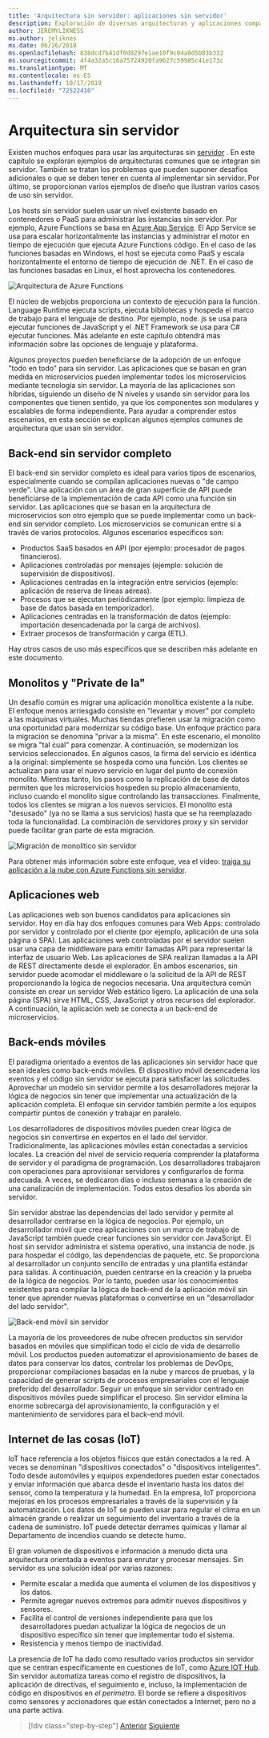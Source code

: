 ```yaml
---
title: 'Arquitectura sin servidor: aplicaciones sin servidor'
description: Exploración de diversas arquitecturas y aplicaciones compatibles con las arquitecturas sin servidor, como Web Apps, Mobile y IoT.
author: JEREMYLIKNESS
ms.author: jeliknes
ms.date: 06/26/2018
ms.openlocfilehash: 838dcd7b41df0d8297e1ae10f9c04a8d5b83b332
ms.sourcegitcommit: 4f4a32a5c16a75724920fa9627c59985c41e173c
ms.translationtype: MT
ms.contentlocale: es-ES
ms.lasthandoff: 10/17/2019
ms.locfileid: "72522410"
---
```

# <a name="serverless-architecture"></a>Arquitectura sin servidor

Existen muchos enfoques para usar las arquitecturas sin [servidor](https://azure.com/serverless) . En este capítulo se exploran ejemplos de arquitecturas comunes que se integran sin servidor. También se tratan los problemas que pueden suponer desafíos adicionales o que se deben tener en cuenta al implementar sin servidor. Por último, se proporcionan varios ejemplos de diseño que ilustran varios casos de uso sin servidor.

Los hosts sin servidor suelen usar un nivel existente basado en contenedores o PaaS para administrar las instancias sin servidor. Por ejemplo, Azure Functions se basa en [Azure App Service](https://docs.microsoft.com/azure/app-service/). El App Service se usa para escalar horizontalmente las instancias y administrar el motor en tiempo de ejecución que ejecuta Azure Functions código. En el caso de las funciones basadas en Windows, el host se ejecuta como PaaS y escala horizontalmente el entorno de tiempo de ejecución de .NET. En el caso de las funciones basadas en Linux, el host aprovecha los contenedores.

![Arquitectura de Azure Functions](./media/azure-functions-architecture.png)

El núcleo de webjobs proporciona un contexto de ejecución para la función. Language Runtime ejecuta scripts, ejecuta bibliotecas y hospeda el marco de trabajo para el lenguaje de destino. Por ejemplo, node. js se usa para ejecutar funciones de JavaScript y el .NET Framework se usa para C# ejecutar funciones. Más adelante en este capítulo obtendrá más información sobre las opciones de lenguaje y plataforma.

Algunos proyectos pueden beneficiarse de la adopción de un enfoque "todo en todo" para sin servidor. Las aplicaciones que se basan en gran medida en microservicios pueden implementar todos los microservicios mediante tecnología sin servidor. La mayoría de las aplicaciones son híbridas, siguiendo un diseño de N niveles y usando sin servidor para los componentes que tienen sentido, ya que los componentes son modulares y escalables de forma independiente. Para ayudar a comprender estos escenarios, en esta sección se explican algunos ejemplos comunes de arquitectura que usan sin servidor.

## <a name="full-serverless-back-end"></a>Back-end sin servidor completo

El back-end sin servidor completo es ideal para varios tipos de escenarios, especialmente cuando se compilan aplicaciones nuevas o "de campo verde". Una aplicación con un área de gran superficie de API puede beneficiarse de la implementación de cada API como una función sin servidor. Las aplicaciones que se basan en la arquitectura de microservicios son otro ejemplo que se puede implementar como un back-end sin servidor completo. Los microservicios se comunican entre sí a través de varios protocolos. Algunos escenarios específicos son:

- Productos SaaS basados en API (por ejemplo: procesador de pagos financieros).
- Aplicaciones controladas por mensajes (ejemplo: solución de supervisión de dispositivos).
- Aplicaciones centradas en la integración entre servicios (ejemplo: aplicación de reserva de líneas aéreas).
- Procesos que se ejecutan periódicamente (por ejemplo: limpieza de base de datos basada en temporizador).
- Aplicaciones centradas en la transformación de datos (ejemplo: importación desencadenada por la carga de archivos).
- Extraer procesos de transformación y carga (ETL).

Hay otros casos de uso más específicos que se describen más adelante en este documento.

## <a name="monoliths-and-starving-the-beast"></a>Monolitos y "Private de la"

Un desafío común es migrar una aplicación monolítica existente a la nube. El enfoque menos arriesgado consiste en "levantar y mover" por completo a las máquinas virtuales. Muchas tiendas prefieren usar la migración como una oportunidad para modernizar su código base. Un enfoque práctico para la migración se denomina "privar a la misma". En este escenario, el monolito se migra "tal cual" para comenzar. A continuación, se modernizan los servicios seleccionados. En algunos casos, la firma del servicio es idéntica a la original: simplemente se hospeda como una función. Los clientes se actualizan para usar el nuevo servicio en lugar del punto de conexión monolito. Mientras tanto, los pasos como la replicación de base de datos permiten que los microservicios hospeden su propio almacenamiento, incluso cuando el monolito sigue controlando las transacciones. Finalmente, todos los clientes se migran a los nuevos servicios. El monolito está "desusado" (ya no se llama a sus servicios) hasta que se ha reemplazado toda la funcionalidad. La combinación de servidores proxy y sin servidor puede facilitar gran parte de esta migración.

![Migración de monolítico sin servidor](./media/serverless-monolith-migration.png)

Para obtener más información sobre este enfoque, vea el vídeo: [traiga su aplicación a la nube con Azure Functions sin servidor](https://channel9.msdn.com/Events/Connect/2017/E102).

## <a name="web-apps"></a>Aplicaciones web

Las aplicaciones web son buenos candidatos para aplicaciones sin servidor. Hoy en día hay dos enfoques comunes para Web Apps: controlado por servidor y controlado por el cliente (por ejemplo, aplicación de una sola página o SPA). Las aplicaciones web controladas por el servidor suelen usar una capa de middleware para emitir llamadas API para representar la interfaz de usuario Web. Las aplicaciones de SPA realizan llamadas a la API de REST directamente desde el explorador. En ambos escenarios, sin servidor puede acomodar el middleware o la solicitud de la API de REST proporcionando la lógica de negocios necesaria. Una arquitectura común consiste en crear un servidor Web estático ligero. La aplicación de una sola página (SPA) sirve HTML, CSS, JavaScript y otros recursos del explorador. A continuación, la aplicación web se conecta a un back-end de microservicios.

## <a name="mobile-back-ends"></a>Back-ends móviles

El paradigma orientado a eventos de las aplicaciones sin servidor hace que sean ideales como back-ends móviles. El dispositivo móvil desencadena los eventos y el código sin servidor se ejecuta para satisfacer las solicitudes. Aprovechar un modelo sin servidor permite a los desarrolladores mejorar la lógica de negocios sin tener que implementar una actualización de la aplicación completa. El enfoque sin servidor también permite a los equipos compartir puntos de conexión y trabajar en paralelo.

Los desarrolladores de dispositivos móviles pueden crear lógica de negocios sin convertirse en expertos en el lado del servidor. Tradicionalmente, las aplicaciones móviles están conectadas a servicios locales. La creación del nivel de servicio requería comprender la plataforma de servidor y el paradigma de programación. Los desarrolladores trabajaron con operaciones para aprovisionar servidores y configurarlos de forma adecuada. A veces, se dedicaron días o incluso semanas a la creación de una canalización de implementación. Todos estos desafíos los aborda sin servidor.

Sin servidor abstrae las dependencias del lado servidor y permite al desarrollador centrarse en la lógica de negocios. Por ejemplo, un desarrollador móvil que crea aplicaciones con un marco de trabajo de JavaScript también puede crear funciones sin servidor con JavaScript. El host sin servidor administra el sistema operativo, una instancia de node. js para hospedar el código, las dependencias de paquete, etc. Se proporciona al desarrollador un conjunto sencillo de entradas y una plantilla estándar para salidas. A continuación, pueden centrarse en la creación y la prueba de la lógica de negocios. Por lo tanto, pueden usar los conocimientos existentes para compilar la lógica de back-end de la aplicación móvil sin tener que aprender nuevas plataformas o convertirse en un "desarrollador del lado servidor".

![Back-end móvil sin servidor](./media/serverless-mobile-backend.png)

La mayoría de los proveedores de nube ofrecen productos sin servidor basados en móviles que simplifican todo el ciclo de vida de desarrollo móvil. Los productos pueden automatizar el aprovisionamiento de bases de datos para conservar los datos, controlar los problemas de DevOps, proporcionar compilaciones basadas en la nube y marcos de pruebas, y la capacidad de generar scripts de procesos empresariales con el lenguaje preferido del desarrollador. Seguir un enfoque sin servidor centrado en dispositivos móviles puede simplificar el proceso. Sin servidor elimina la enorme sobrecarga del aprovisionamiento, la configuración y el mantenimiento de servidores para el back-end móvil.

## <a name="internet-of-things-iot"></a>Internet de las cosas (IoT)

IoT hace referencia a los objetos físicos que están conectados a la red. A veces se denominan "dispositivos conectados" o "dispositivos inteligentes". Todo desde automóviles y equipos expendedores pueden estar conectados y enviar información que abarca desde el inventario hasta los datos del sensor, como la temperatura y la humedad. En la empresa, IoT proporciona mejoras en los procesos empresariales a través de la supervisión y la automatización. Los datos de IoT se pueden usar para regular el clima en un almacén grande o realizar un seguimiento del inventario a través de la cadena de suministro. IoT puede detectar derrames químicas y llamar al Departamento de incendios cuando se detecte humo.

El gran volumen de dispositivos e información a menudo dicta una arquitectura orientada a eventos para enrutar y procesar mensajes. Sin servidor es una solución ideal por varias razones:

- Permite escalar a medida que aumenta el volumen de los dispositivos y los datos.
- Permite agregar nuevos extremos para admitir nuevos dispositivos y sensores.
- Facilita el control de versiones independiente para que los desarrolladores puedan actualizar la lógica de negocios de un dispositivo específico sin tener que implementar todo el sistema.
- Resistencia y menos tiempo de inactividad.

La presencia de IoT ha dado como resultado varios productos sin servidor que se centran específicamente en cuestiones de IoT, como [Azure IOT Hub](https://docs.microsoft.com/azure/iot-hub). Sin servidor automatiza tareas como el registro de dispositivos, la aplicación de directivas, el seguimiento e, incluso, la implementación de código en dispositivos en *el perímetro*. El borde se refiere a dispositivos como sensores y accionadores que están conectados a Internet, pero no a una parte activa.

>[!div class="step-by-step"]
>[Anterior](architecture-approaches.md)
>[Siguiente](serverless-architecture-considerations.md)
